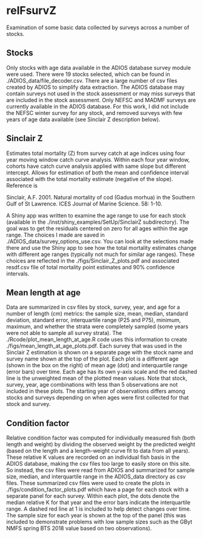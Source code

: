 # relFsurvZ

Examination of some basic data collected by surveys across a number of stocks.

## Stocks

Only stocks with age data available in the ADIOS database survey module were used. There were 19 stocks selected, which can be found in ./ADIOS_data/file_decoder.csv. There are a large number of csv files created by ADIOS to simplify data extraction. The ADIOS database may contain surveys not used in the stock assessment or may miss surveys that are included in the stock assessment. Only NEFSC and MADMF surveys are currently available in the ADIOS database. For this work, I did not include the NEFSC winter survey for any stock, and removed surveys with few years of age data available (see Sinclair Z description below). 

## Sinclair Z

Estimates total mortality (Z) from survey catch at age indices using four year moving window catch curve analysis. Within each four year window, cohorts have catch curve analysis applied with same slope but different intercept. Allows for estimation of both the mean and confidence interval associated with the total mortality estimate (negative of the slope). Reference is

Sinclair, A.F. 2001. Natural mortality of cod (Gadus morhua) in the Southern Gulf of St Lawrence. ICES Journal of Marine Science. 58: 1-10.

A Shiny app was written to examine the age range to use for each stock (available in the ./inst/shiny_examples/SetUp/SinclairZ subdirectory). The goal was to get the residuals centered on zero for all ages within the age range. The choices I made are saved in ./ADIOS_data/survey_options_use.csv. You can look at the selections made there and use the Shiny app to see how the total mortality estimates change with different age ranges (typically not much for similar age ranges). These choices are reflected in the ./figs/Sinclair_Z_plots.pdf and associated resdf.csv file of total mortality point estimates and 90% confidence intervals.

## Mean length at age

Data are summarized in csv files by stock, survey, year, and age for a number of length (cm) metrics: the sample size, mean, median, standard deviation, standard error, interquartile range (P25 and P75), minimum, maximum, and whether the strata were completely sampled (some years were not able to sample all survey strata). The ./Rcode/plot_mean_length_at_age.R code uses this information to create ./figs/mean_length_at_age_plots.pdf. Each survey that was used in the Sinclair Z estimation is shown on a separate page with the stock name and survey name shown at the top of the plot. Each plot is a different age (shown in the box on the right) of mean age (dot) and interquartile range (error bars) over time. Each age has its own y-axis scale and the red dashed line is the unweighted mean of the plotted mean values. Note that stock, survey, year, age combinations with less than 5 observations are not included in these plots. The starting year of observations differs among stocks and surveys depending on when ages were first collected for that stock and survey. 

## Condition factor

Relative condition factor was computed for individually measured fish (both length and weight) by dividing the observed weight by the predicted weight (based on the length and a length-weight curve fit to data from all years). These relative K values are recorded on an individual fish basis in the ADIOS database, making the csv files too large to easily store on this site. So instead, the csv files were read from ADIOS and summarized for sample size, median, and interquartile range in the ADIOS_data directory as csv files. These summarized csv files were used to create the plots in ./figs/condition_factor_plots.pdf which have a page for each stock with a separate panel for each survey. Within each plot, the dots denote the median relative K for that year and the error bars indicate the interquartile range. A dashed red line at 1 is included to help detect changes over time. The sample size for each year is shown at the top of the panel (this was included to demonstrate problems with low sample sizes such as the GByt NMFS spring BTS 2018 value based on two observations). 

